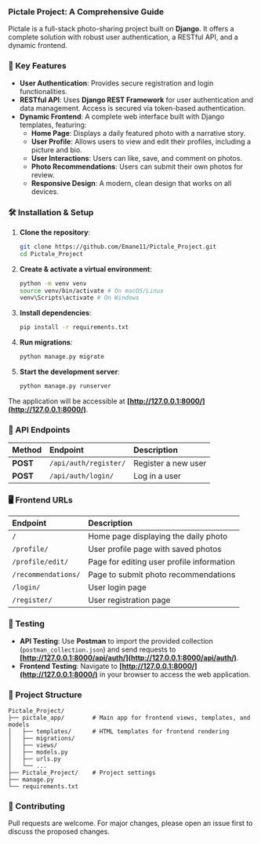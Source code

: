 ### **Pictale Project: A Comprehensive Guide**

Pictale is a full-stack photo-sharing project built on **Django**. It offers a complete solution with robust user authentication, a RESTful API, and a dynamic frontend.



### **🚀 Key Features**

  * **User Authentication**: Provides secure registration and login functionalities.
  * **RESTful API**: Uses **Django REST Framework** for user authentication and data management. Access is secured via token-based authentication.
  * **Dynamic Frontend**: A complete web interface built with Django templates, featuring:
      * **Home Page**: Displays a daily featured photo with a narrative story.
      * **User Profile**: Allows users to view and edit their profiles, including a picture and bio.
      * **User Interactions**: Users can like, save, and comment on photos.
      * **Photo Recommendations**: Users can submit their own photos for review.
      * **Responsive Design**: A modern, clean design that works on all devices.



### **🛠️ Installation & Setup**

1.  **Clone the repository**:
    ```bash
    git clone https://github.com/Emane11/Pictale_Project.git
    cd Pictale_Project
    ```
2.  **Create & activate a virtual environment**:
    ```bash
    python -m venv venv
    source venv/bin/activate # On macOS/Linux
    venv\Scripts\activate # On Windows
    ```
3.  **Install dependencies**:
    ```bash
    pip install -r requirements.txt
    ```
4.  **Run migrations**:
    ```bash
    python manage.py migrate
    ```
5.  **Start the development server**:
    ```bash
    python manage.py runserver
    ```

The application will be accessible at **[http://127.0.0.1:8000/](http://127.0.0.1:8000/)**.



### **📡 API Endpoints**

| Method | Endpoint | Description |
| :--- | :--- | :--- |
| **POST** | `/api/auth/register/` | Register a new user |
| **POST** | `/api/auth/login/` | Log in a user |



### **🖥️ Frontend URLs**

| Endpoint | Description |
| :--- | :--- |
| `/` | Home page displaying the daily photo |
| `/profile/` | User profile page with saved photos |
| `/profile/edit/` | Page for editing user profile information |
| `/recommendations/` | Page to submit photo recommendations |
| `/login/` | User login page |
| `/register/` | User registration page |



### **🧪 Testing**

  * **API Testing**: Use **Postman** to import the provided collection (`postman_collection.json`) and send requests to **[http://127.0.0.1:8000/api/auth/](http://127.0.0.1:8000/api/auth/)**.
  * **Frontend Testing**: Navigate to **[http://127.0.0.1:8000/](http://127.0.0.1:8000/)** in your browser to access the web application.



### **📂 Project Structure**

```
Pictale_Project/
├── pictale_app/        # Main app for frontend views, templates, and models
│   ├── templates/      # HTML templates for frontend rendering
│   ├── migrations/
│   ├── views/
│   ├── models.py
│   ├── urls.py
│   └── ...
├── Pictale_Project/    # Project settings
├── manage.py
└── requirements.txt
```



### **🤝 Contributing**

Pull requests are welcome. For major changes, please open an issue first to discuss the proposed changes.
